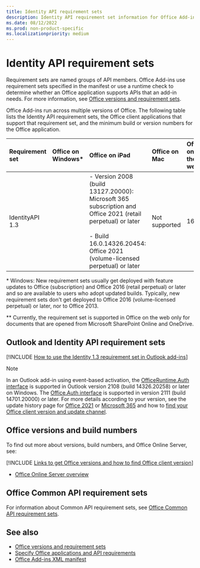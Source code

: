 ```yaml
---
title: Identity API requirement sets
description: Identity API requirement set information for Office Add-ins.
ms.date: 08/12/2022
ms.prod: non-product-specific
ms.localizationpriority: medium
---
```


# Identity API requirement sets

Requirement sets are named groups of API members. Office Add-ins use requirement sets specified in the manifest or use a runtime check to determine whether an Office application supports APIs that an add-in needs. For more information, see [Office versions and requirement sets](/office/dev/add-ins/develop/office-versions-and-requirement-sets).

Office Add-ins run across multiple versions of Office. The following table lists the Identity API requirement sets, the Office client applications that support that requirement set, and the minimum build or version numbers for the Office application.

|  Requirement set  | Office on Windows\* |  Office on iPad  |  Office on Mac   | Office on the web  |
|:-----|:-----|:-----|:-----|:-----|
| IdentityAPI 1.3  |  | - Version 2008 (build 13127.20000): Microsoft 365 subscription and Office 2021 (retail perpetual) or later<br><br>- Build 16.0.14326.20454: Office 2021 (volume-licensed perpetual) or later | Not supported | 16.40 | Microsoft SharePoint Online and OneDrive\* |

\* Windows: New requirement sets usually get deployed with feature updates to Office (subscription) and Office 2016 (retail perpetual) or later and so are available to users who adopt updated builds. Typically, new requirement sets don't get deployed to Office 2016 (volume-licensed perpetual) or later, nor to Office 2013.

\*\* Currently, the requirement set is supported in Office on the web only for documents that are opened from Microsoft SharePoint Online and OneDrive.

## Outlook and Identity API requirement sets

[!INCLUDE [How to use the Identity 1.3 requirement set in Outlook add-ins](../../includes/outlook-identity-13-note.md)]

> [!NOTE]
> In an Outlook add-in using event-based activation, the [OfficeRuntime.Auth interface](/javascript/api/office-runtime/officeruntime.auth) is supported in Outlook version 2108 (build 14326.20258) or later on Windows. The [Office.Auth interface](/javascript/api/office/office.auth) is supported in version 2111 (build 14701.20000) or later. For more details according to your version, see the update history page for [Office 2021](/officeupdates/update-history-office-2021) or [Microsoft 365](/officeupdates/update-history-office365-proplus-by-date) and how to [find your Office client version and update channel](https://support.microsoft.com/office/932788b8-a3ce-44bf-bb09-e334518b8b19).

## Office versions and build numbers

To find out more about versions, build numbers, and Office Online Server, see:

[!INCLUDE [Links to get Office versions and how to find Office client version](../../includes/links-get-office-versions-builds.md)]
- [Office Online Server overview](/officeonlineserver/office-online-server-overview)

## Office Common API requirement sets

For information about Common API requirement sets, see [Office Common API requirement sets](office-add-in-requirement-sets.md).

## See also

- [Office versions and requirement sets](/office/dev/add-ins/develop/office-versions-and-requirement-sets)
- [Specify Office applications and API requirements](/office/dev/add-ins/develop/specify-office-hosts-and-api-requirements)
- [Office Add-ins XML manifest](/office/dev/add-ins/develop/add-in-manifests)

